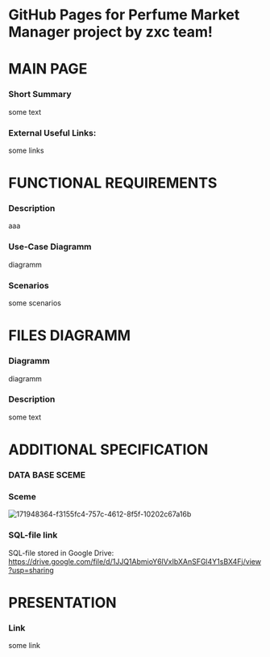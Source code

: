 # GitHub Pages for Perfume Market Manager project by zxc team!

# MAIN PAGE

### Short Summary

some text

### External Useful Links:

some links

# FUNCTIONAL REQUIREMENTS

### Description

aaa

### Use-Case Diagramm

diagramm

### Scenarios

some scenarios

# FILES DIAGRAMM

### Diagramm

diagramm

### Description

some text

# ADDITIONAL SPECIFICATION

### DATA BASE SCEME

### Sceme

![171948364-f3155fc4-757c-4612-8f5f-10202c67a16b](https://user-images.githubusercontent.com/78850311/171958121-22a8a496-b7e8-48f8-8c14-2cf39ec84e18.png)


### SQL-file link

SQL-file stored in Google Drive: https://drive.google.com/file/d/1JJQ1AbmioY6lVxIbXAnSFGl4Y1sBX4Fj/view?usp=sharing

# PRESENTATION

### Link

some link

